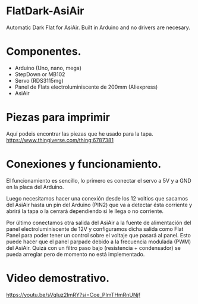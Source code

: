 # FlatDark-AsiAir
Automatic Dark Flat for AsiAir. Built in Arduino and no drivers are necesary.

# Componentes.
* Arduino (Uno, nano, mega)
* StepDown or MB102
* Servo (RDS3115mg)
* Panel de Flats electroluminiscente de 200mm (Aliexpress)
* AsiAir

# Piezas para imprimir
Aquí podeis encontrar las piezas que he usado para la tapa.
https://www.thingiverse.com/thing:6787381

# Conexiones y funcionamiento.
El funcionamiento es sencillo, lo primero es conectar el servo a 5V y a GND en la placa del Arduino.

Luego necesitamos hacer una conexión desde los 12 voltios que sacamos del AsiAir hasta un pin del Arduino (PIN2) que va a detectar ésta corriente y abrirá la tapa o la cerrará dependiendo si le llega o no corriente. 

Por último conectamos otra salida del AsiAir a la fuente de alimentación del panel electroluminiscente de 12V y configuramos dicha salida como Flat Panel para poder tener un control sobre el voltaje que pasará al panel. Esto puede hacer que el panel parpade debido a la frecuencia modulada (PWM) del AsiAir. Quizá con un filtro paso bajo (resistencia + condensador) se pueda arreglar pero de momento no está implementado. 

# Video demostrativo.
https://youtu.be/sVqIuz2ImRY?si=Coe_PImTHmRnUNjf

